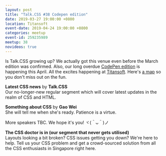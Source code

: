 ```yaml
---
layout: post
title: "Talk.CSS #38 Codepen edition"
date: 2019-03-27 19:00:00 +0800
location: Titansoft
event-date: 2019-04-24 19:00:00 +0800
categories: meetup
event-id: 259235989
meetup: 38
novideos: true
---
```

Is Talk.CSS growing up? We actually got this venue even before the March edition was confirmed. Also, our long overdue [CodePen edition](https://blog.codepen.io/meetups/) is happening this April. All the excites happening at [Titansoft](https://titansoft.com/en). Here's [a map](https://www.google.com/maps/place/Titansoft+Pte+Ltd/@1.2829596,103.8415343,15z/data=!4m2!3m1!1s0x0:0xeaedf4a971e7e258?sa=X&ved=2ahUKEwi8h6e5y6LhAhXe_XMBHaQWBQ8Q_BIwCnoECA8QCA) so you don't miss out on the fun.

**Latest CSS news** by **Talk.CSS**  
Our no-longer-new regular segment which will cover latest updates in the realm of CSS and HTML.

**Something about CSS** by **Gao Wei**  
She will tell me when she's ready. Patience is a virtue.

More speakers TBC. We hope it's you! ヾ(＾ᴗ＾)ノ 

**The CSS doctor is in (our segment that never gets utilised)**  
Layouts looking a bit broken? CSS issues getting you down? We're here to help. Tell us your CSS problem and get a crowd-sourced solution from all the CSS enthusiasts in Singapore right here.
